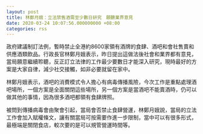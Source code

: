 ```yaml
---
layout: post
title: 林鄭月娥：立法禁售酒需至少數日研究　願聽業界意見
date: 2020-03-24 10:07:56.000000000 +08:00
categories: rss
---
```


政府建議制訂法例，暫時禁止全港約8600家領有酒牌的食肆、酒吧和會社售賣和供應酒類飲品。行政長官林鄭月娥表示，昨日提出這做法後社會和業界都有意見，當局願意繼續聆聽，反正訂立法律的工作最少要數日才能深入研究，現時最好的方案是大家自律，減少社交接觸，如非必要就留在家中。

林鄭月娥表示，酒吧的消費模式令人擔心有病毒傳播風險，今次工作是重點處理酒吧場所，一個方案是全面關閉這些場所，另一個方案是當酒吧不能賣酒時，仍可以做其他的事情，因為很多酒吧都領有食肆牌照。

被問到傳播病毒會由聚會引起，當局會否禁止食肆營運，林鄭月娥說，當局的立法工作會加入賦權條文，讓有關當局可按需要作進一步限制，當中可以有很多形式，最極端是關閉食店，較次要的是可以規管營運時間等。
